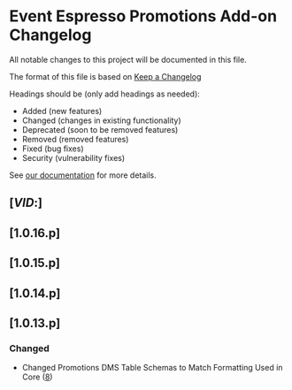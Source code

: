 # Event Espresso Promotions Add-on Changelog

All notable changes to this project will be documented in this file.

The format of this file is based on [Keep a Changelog](http://keepachangelog.com/en/1.0.0/)

Headings should be (only add headings as needed):

- Added (new features)
- Changed (changes in existing functionality)
- Deprecated (soon to be removed features)
- Removed (removed features)
- Fixed (bug fixes)
- Security (vulnerability fixes)

See [our documentation](https://github.com/eventespresso/event-espresso-core/blob/master/docs/A--Best-Practices/change-log.md) for more details.

## [$VID:$]

## [1.0.16.p]

## [1.0.15.p]

## [1.0.14.p]

## [1.0.13.p]

### Changed

- Changed Promotions DMS Table Schemas to Match Formatting Used in Core ([8](https://github.com/eventespresso/EE4-Promotions/pull/8))
